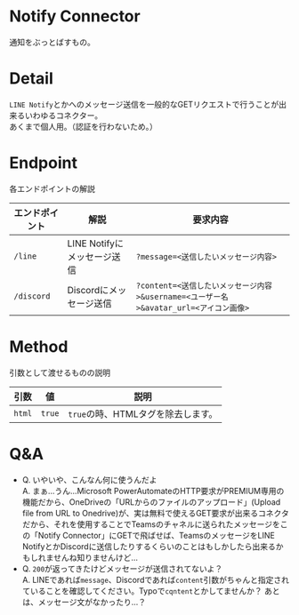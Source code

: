 # Notify Connector
通知をぶっとばすもの。

# Detail
`LINE Notify`とかへのメッセージ送信を一般的なGETリクエストで行うことが出来るいわゆるコネクター。  
あくまで個人用。（認証を行わないため。）

# Endpoint
各エンドポイントの解説

エンドポイント|解説|要求内容
---|---|---
`/line`|LINE Notifyにメッセージ送信|`?message=<送信したいメッセージ内容>`
`/discord`|Discordにメッセージ送信|`?content=<送信したいメッセージ内容>&username=<ユーザー名>&avatar_url=<アイコン画像>`

# Method
引数として渡せるものの説明

引数|値|説明
---|---|---
`html`|`true`|`true`の時、HTMLタグを除去します。

# Q&A
- Q. いやいや、こんなん何に使うんだよ  
  A. まぁ...うん...Microsoft PowerAutomateのHTTP要求がPREMIUM専用の機能だから、OneDriveの「URLからのファイルのアップロード」(Upload file from URL to Onedrive)が、実は無料で使えるGET要求が出来るコネクタだから、それを使用することでTeamsのチャネルに送られたメッセージをこの「Notify Connector」にGETで飛ばせば、TeamsのメッセージをLINE NotifyとかDiscordに送信したりするくらいのことはもしかしたら出来るかもしれませんね知りませんけど...  
- Q. `200`が返ってきたけどメッセージが送信されてないよ？  
  A. LINEであれば`message`、Discordであれば`content`引数がちゃんと指定されていることを確認してください。Typoで`cqntent`とかしてませんか？ あとは、メッセージ文がなかったり...？
